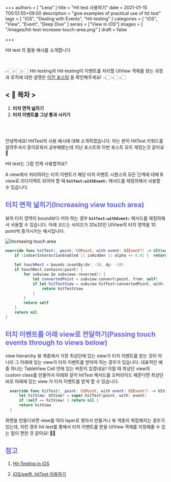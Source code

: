 +++
authors = [
    "Lena"
]
title = "Hit test 사용하기"
date = 2021-01-15 T00:51:55+09:00
description = "give examples of practical use of hit test"
tags = [
    "iOS", "Dealing with Events", "Hit-testing"
]
categories = [
    "iOS", "View", "Event", "Deep Dive"
]
series = ["View in iOS"]
images = [
  "/images/hit-test-increase-touch-area.png"
]
draft = false

+++

Hit test 의 활용 예시를 소개합니다 <br>

<br>

<!--more-->

👉🏻👉🏻👉🏻 Hit-testing과 Hit-testing이 이벤트를 처리할 UIView 객체를 찾는 과정과 로직에 대한 설명은 [이전 포스팅](https://lena-chamna.netlify.app/post/hit_testing_in_ios/) 을 확인해주세요! 👈🏻👈🏻👈🏻

## <  📑 목차  >

1. **터치 면적 넓히기**
2. **터치 이벤트를 그냥 통과 시키기**

<br><br>

안녕하세요! HitTest의 사용 예시에 대해 소개하겠습니다. 아는 분이 HitTest 키워드를 알려주셔서 흥미로워서 공부해봤는데 지난 포스트와 이번 포스트 모두 재밌는것 같아요 👻  

Hit test는 그럼 언제 사용할까요? 

 A view에서 처리하려는 터치 이벤트가 해당 터치 이벤트 시퀀스의 모든 단계에 대해 B view로 리다이렉트 되어야 할 때 **`hitTest:withEvent:`** 메서드를 재정의해서 사용할 수 있습니다. 

## <span style="color: #6666FF">터치 면적 넓히기(Increasing view touch area)</span>

뷰의 터치 영역이 bound보다 커야 하는 경우 **`hitTest:withEvent:`** 메서드를 재정의해서 사용할 수 있습니다. 아래 코드는 사이즈가 20x20인 UIView의 터치 영역을 10 point씩 증가시키는 예시입니다.

![Increasing touch area](http://d33wubrfki0l68.cloudfront.net/03e4c7beab133dd5f7d70101286ed6a4205fd6da/cb502/images/hit-test-increase-touch-area.png)

```swift
override func hitTest(_ point: CGPoint, with event: UIEvent?) -> UIView? {
    if !isUserInteractionEnabled || isHidden || alpha <= 0.01 {  return nil }
 
    let touchRect = bounds.insetBy(dx: -10, dy: -10)
    if touchRect.contains(point) {
        for subview in subviews.reversed() {
            let convertedPoint = subview.convert(point, from: self)
            if let hitTestView = subview.hitTest(convertedPoint, with: event) {
                return hitTestView
            }
        }
        return self
    }
    return nil
}
```





## <span style="color: #6666FF">터치 이벤트를 아래 view로 전달하기(Passing touch events through to views below)</span>

view hierarchy 뷰 계층에서 가장 최상단에 있는 view가 터치 이벤트를 받는 것이 아니라 그 아래에 있는 view가 터치 이벤트를 받아야 하는 경우가 있습니다. 대표적인 예 중 하나는 TableView Cell 안에 있는 버튼이 있겠네요! 이럴 때 최상단 view의 custom class를 만들어서 아래와 같이 hitTest 메서드를 오버라이드 해준다면 최상단 바로 아래에 있는 view 가 터치 이벤트를 받게 할 수 있습니다.

```swift
  override func hitTest(_ point: CGPoint, with event: UIEvent?) -> UIView? {
      let hitView: UIView? = super.hitTest(point, with: event)
      if (self == hitView) { return nil }
      return hitView
  }
```



화면을 만들다보면 view를 여러 layer로 쌓아서 만들거나 뷰 계층이 복잡해지는 경우가 있는데, 이런 경우 hit test를 통해서 터치 이벤트를 받을 UIView 객체를 지정해줄 수 있는 점이 편한 것 같아요! 👍🏻



## <span style="color: #6666FF">참고</span>

1. [Hit-Testing in iOS](http://smnh.me/hit-testing-in-ios/) 

2. [iOS/swift. hitTest 이용하기](https://mrgamza.tistory.com/526)

